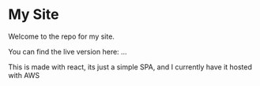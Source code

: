 # My Site
Welcome to the repo for my site.

You can find the live version here: ...

This is made with react, its just a simple SPA, and I currently have it hosted with AWS
